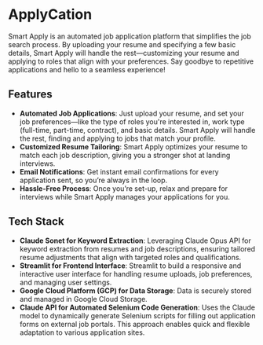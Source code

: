 # ApplyCation

Smart Apply is an automated job application platform that simplifies the job search process. By uploading your resume and specifying a few basic details, Smart Apply will handle the rest—customizing your resume and applying to roles that align with your preferences. Say goodbye to repetitive applications and hello to a seamless experience!

## Features

- **Automated Job Applications**: Just upload your resume, and set your job preferences—like the type of roles you're interested in, work type (full-time, part-time, contract), and basic details. Smart Apply will handle the rest, finding and applying to jobs that match your profile.
- **Customized Resume Tailoring**: Smart Apply optimizes your resume to match each job description, giving you a stronger shot at landing interviews.
- **Email Notifications**: Get instant email confirmations for every application sent, so you’re always in the loop.
- **Hassle-Free Process**: Once you’re set-up, relax and prepare for interviews while Smart Apply manages your applications for you.

## Tech Stack

- **Claude Sonet for Keyword Extraction**: Leveraging Claude Opus API for keyword extraction from resumes and job descriptions, ensuring tailored resume adjustments that align with targeted roles and qualifications.
- **Streamlit for Frontend Interface**: Streamlit to build a responsive and interactive user interface for handling resume uploads, job preferences, and managing user settings. 
- **Google Cloud Platform (GCP) for Data Storage**: Data is securely stored and managed in Google Cloud Storage.
- **Claude API for Automated Selenium Code Generation**: Uses the Claude model to dynamically generate Selenium scripts for filling out application forms on external job portals. This approach enables quick and flexible adaptation to various application sites.
